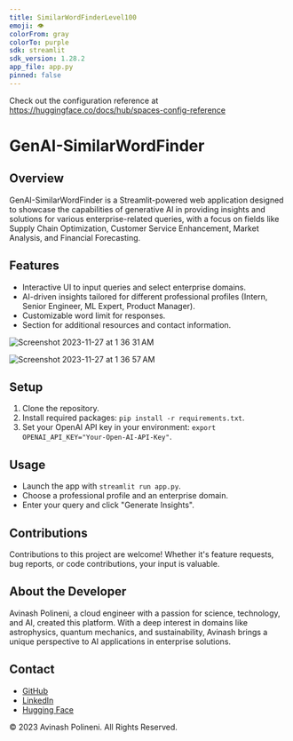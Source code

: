 ```yaml
---
title: SimilarWordFinderLevel100
emoji: 👁
colorFrom: gray
colorTo: purple
sdk: streamlit
sdk_version: 1.28.2
app_file: app.py
pinned: false
---
```


Check out the configuration reference at https://huggingface.co/docs/hub/spaces-config-reference
# GenAI-SimilarWordFinder

## Overview
GenAI-SimilarWordFinder is a Streamlit-powered web application designed to showcase the capabilities of generative AI in providing insights and solutions for various enterprise-related queries, with a focus on fields like Supply Chain Optimization, Customer Service Enhancement, Market Analysis, and Financial Forecasting.

## Features
- Interactive UI to input queries and select enterprise domains.
- AI-driven insights tailored for different professional profiles (Intern, Senior Engineer, ML Expert, Product Manager).
- Customizable word limit for responses.
- Section for additional resources and contact information.

![Screenshot 2023-11-27 at 1 36 31 AM](https://github.com/polineniavinash/GenAI-SimilarWordFinder/assets/32843645/b0599c95-d6a2-485c-bac4-854167b35d20)

![Screenshot 2023-11-27 at 1 36 57 AM](https://github.com/polineniavinash/GenAI-SimilarWordFinder/assets/32843645/b2822c1e-b640-4786-8a9c-8314df6efd40)


## Setup
1. Clone the repository.
2. Install required packages: `pip install -r requirements.txt`.
3. Set your OpenAI API key in your environment: `export OPENAI_API_KEY="Your-Open-AI-API-Key"`.

## Usage
- Launch the app with `streamlit run app.py`.
- Choose a professional profile and an enterprise domain.
- Enter your query and click "Generate Insights".

## Contributions
Contributions to this project are welcome! Whether it's feature requests, bug reports, or code contributions, your input is valuable.

## About the Developer
Avinash Polineni, a cloud engineer with a passion for science, technology, and AI, created this platform. With a deep interest in domains like astrophysics, quantum mechanics, and sustainability, Avinash brings a unique perspective to AI applications in enterprise solutions.

## Contact
- [GitHub](https://github.com/polineniavinash)
- [LinkedIn](https://linkedin.com/in/avinash-polineni/)
- [Hugging Face](https://huggingface.co/AvinashPolineni)


© 2023 Avinash Polineni. All Rights Reserved.

